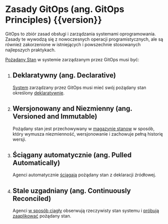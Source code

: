# Zasady GitOps (ang. GitOps Principles) {{version}}

GitOps to zbiór zasad obsługi i zarządzania systemami oprogramowania.
Zasady te wywodzą się z nowoczesnych operacji programistycznych, ale są również zakorzenione w istniejących i powszechnie stosowanych najlepszych praktykach.

[Pożądany Stan](./GLOSSARY_pl.md#pożądany-stan) w systemie zarządzanym przez GitOps musi być: 

1. ## Deklaratywny (ang. Declarative)

    [System](./GLOSSARY_pl.md#system-oprogramowania) zarządzany przez GitOps musi mieć swój  pożądany stan określony [deklaratywnie](./GLOSSARY_pl.md#opis-deklaratywny).

2. ## Wersjonowany and Niezmienny (ang. Versioned and Immutable)

    Pożądany stan jest przechowywany w [magazynie stanow](./GLOSSARY_pl.md#magazyn-stanów) w sposób, który wymusza niezmienność, wersjonowanie i zachowuje pełną historię wersji.

3. ## Ściągany automatycznie (ang. Pulled Automatically)

    Agenci automatycznie [ściągają](./GLOSSARY_pl.md#ściąganie) pożądany stan z deklaracji źródłowej.

4. ## Stale uzgadniany (ang. Continuously Reconciled)

    Agenci [w sposób ciągły](./GLOSSARY_pl.md#ciągły) obserwują rzeczywisty stan systemu i [próbują zaaplikować](./GLOSSARY_pl.md#uzgadnianie) pożądany stan.
